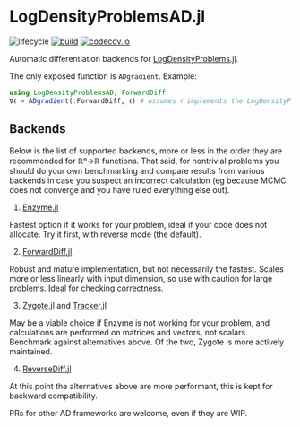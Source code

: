 # LogDensityProblemsAD.jl

![lifecycle](https://img.shields.io/badge/lifecycle-maturing-blue.svg)
[![build](https://github.com/tpapp/LogDensityProblemsAD.jl/workflows/CI/badge.svg)](https://github.com/tpapp/LogDensityProblemsAD.jl/actions?query=workflow%3ACI)
[![codecov.io](http://codecov.io/github/tpapp/LogDensityProblemsAD.jl/coverage.svg?branch=master)](http://codecov.io/github/tpapp/LogDensityProblemsAD.jl?branch=master)

<!-- Documentation -- uncomment or delete as needed -->
<!--
[![Documentation](https://img.shields.io/badge/docs-stable-blue.svg)](https://tpapp.github.io/LogDensityProblemsAD.jl/stable)
[![Documentation](https://img.shields.io/badge/docs-master-blue.svg)](https://tpapp.github.io/LogDensityProblemsAD.jl/dev)
-->

Automatic differentiation backends for [LogDensityProblems.jl](https://github.com/tpapp/LogDensityProblems.jl).

The only exposed function is `ADgradient`. Example:

```julia
using LogDensityProblemsAD, ForwardDiff
∇ℓ = ADgradient(:ForwardDiff, ℓ) # assumes ℓ implements the LogDensityProblems interface
```

## Backends

Below is the list of supported backends, more or less in the order they are recommended for ℝⁿ→ℝ functions. That said, for nontrivial problems you should do your own benchmarking and compare results from various backends in case you suspect an incorrect calculation (eg because MCMC does not converge and you have ruled everything else out).

1. [Enzyme.jl](https://enzyme.mit.edu/julia/)

Fastest option if it works for your problem, ideal if your code does not allocate. Try it first, with reverse mode (the default).

2. [ForwardDiff.jl](https://github.com/JuliaDiff/ForwardDiff.jl)

Robust and mature implementation, but not necessarily the fastest. Scales more or less linearly with input dimension, so use with caution for large problems. Ideal for checking correctness.

3. [Zygote.jl](https://fluxml.ai/Zygote.jl/latest/) and [Tracker.jl](https://github.com/FluxML/Tracker.jl)

May be a viable choice if Enzyme is not working for your problem, and calculations are performed on matrices and vectors, not scalars. Benchmark against alternatives above. Of the two, Zygote is more actively maintained.

4. [ReverseDiff.jl](https://github.com/JuliaDiff/ReverseDiff.jl)

At this point the alternatives above are more performant, this is kept for backward compatibility.

PRs for other AD frameworks are welcome, even if they are WIP.
